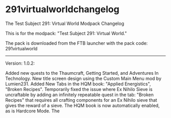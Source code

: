 # 291virtualworldchangelog
The Test Subject 291: Virtual World Modpack Changelog

This is for the modpack: "Test Subject 291: Virtual World."

The pack is downloaded from the FTB launcher with the pack code: 291virtualworld

-------------------------------------------------------------------------------------------------------------------

Version: 1.0.2:

  Added new quests to the Thaumcraft, Getting Started, and Adventures In Technology.
  New title screen design using the Custom Main Menu mod by Lumien231.
  Added New Tabs in the HQM book: "Applied Energistics", "Broken Recipes".
  Temporarily fixed the issue where Ex Nihilo Sieve is uncraftable by adding an infinitely repeatable quest in the tab: "Broken      Recipes" that requires all crafting components for an Ex Nihilo sieve that gives the reward of a sieve.
  The HQM book is now automatically enabled, as is Hardcore Mode. The 
